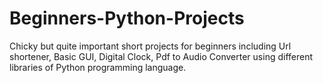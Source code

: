 # Beginners-Python-Projects
Chicky but quite important short projects for beginners including Url shortener, Basic GUI, Digital Clock, Pdf to Audio Converter using different libraries of Python programming language.

